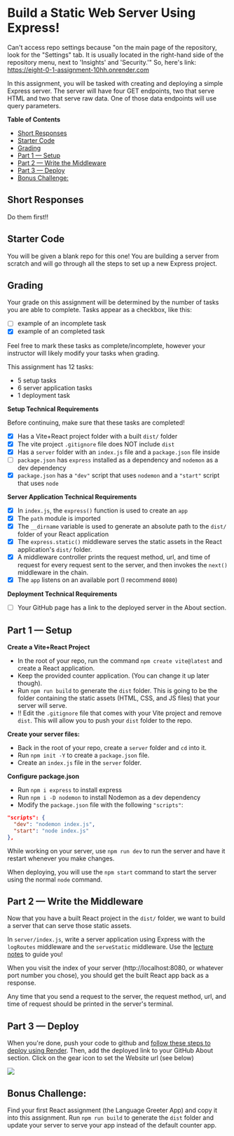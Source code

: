 # Build a Static Web Server Using Express!
Can't access repo  settings because "on the main page of the repository, look for the "Settings" tab. It is usually located in the right-hand side of the repository menu, next to 'Insights' and 'Security.'" So, here's link: https://eight-0-1-assignment-10hh.onrender.com

In this assignment, you will be tasked with creating and deploying a simple Express server. The server will have four GET endpoints, two that serve HTML and two that serve raw data. One of those data endpoints will use query parameters.

**Table of Contents**
- [Short Responses](#short-responses)
- [Starter Code](#starter-code)
- [Grading](#grading)
- [Part 1 — Setup](#part-1--setup)
- [Part 2 — Write the Middleware](#part-2--write-the-middleware)
- [Part 3 — Deploy](#part-3--deploy)
- [Bonus Challenge:](#bonus-challenge)

## Short Responses

Do them first!!

## Starter Code

You will be given a blank repo for this one! You are building a server from scratch and will go through all the steps to set up a new Express project.

## Grading

Your grade on this assignment will be determined by the number of tasks you are able to complete. Tasks appear as a checkbox, like this:

- [ ] example of an incomplete task
- [x] example of an completed task

Feel free to mark these tasks as complete/incomplete, however your instructor will likely modify your tasks when grading.

This assignment has 12 tasks:
- 5 setup tasks
- 6 server application tasks
- 1 deployment task

**Setup Technical Requirements**

Before continuing, make sure that these tasks are completed!

- [x] Has a Vite+React project folder with a built `dist/` folder
- [x] The vite project `.gitignore` file does NOT include `dist`
- [x] Has a `server` folder with an `index.js` file and a `package.json` file inside
- [ ] `package.json` has `express` installed as a dependency and `nodemon` as a dev dependency
- [x] `package.json` has a `"dev"` script that uses `nodemon` and a `"start"` script that uses `node`

**Server Application Technical Requirements**

- [x] In `index.js`, the `express()` function is used to create an `app`
- [x] The `path` module is imported
- [x] The `__dirname` variable is used to generate an absolute path to the `dist/` folder of your React application
- [x] The `express.static()` middleware serves the static assets in the React application's `dist/` folder.
- [x] A middleware controller prints the request method, url, and time of request for every request sent to the server, and then invokes the `next()` middleware in the chain.
- [x] The `app` listens on an available port (I recommend `8080`)

**Deployment Technical Requirements**

- [ ] Your GitHub page has a link to the deployed server in the About section. 

## Part 1 — Setup

**Create a Vite+React Project**
* In the root of your repo, run the command `npm create vite@latest` and create a React application. 
* Keep the provided counter application. (You can change it up later though).
* Run `npm run build` to generate the `dist` folder. This is going to be the folder containing the static assets (HTML, CSS, and JS files) that your server will serve.
* ‼️ Edit the `.gitignore` file that comes with your Vite project and remove `dist`. This will allow you to push your `dist` folder to the repo.

**Create your server files:**
* Back in the root of your repo, create a `server` folder and `cd` into it.
* Run `npm init -Y` to create a `package.json` file.
* Create an `index.js` file in the `server` folder.

**Configure package.json**
* Run `npm i express` to install express
* Run `npm i -D nodemon` to install Nodemon as a dev dependency
* Modify the `package.json` file with the following `"scripts"`:

```json
"scripts": {
  "dev": "nodemon index.js",
  "start": "node index.js"
},
```

While working on your server, use `npm run dev` to run the server and have it restart whenever you make changes.

When deploying, you will use the `npm start` command to start the server using the normal `node` command.

## Part 2 — Write the Middleware

Now that you have a built React project in the `dist/` folder, we want to build a server that can serve those static assets.

In `server/index.js`, write a server application using Express with the `logRoutes` middleware and the `serveStatic` middleware. Use the [lecture notes](https://github.com/The-Marcy-Lab-School/8-0-1-express-middleware) to guide you!

When you visit the index of your server (http://localhost:8080, or whatever port number you chose), you should get the built React app back as a response. 

Any time that you send a request to the server, the request method, url, and time of request should be printed in the server's terminal.

## Part 3 — Deploy

When you're done, push your code to github and [follow these steps to deploy using Render](https://github.com/The-Marcy-Lab-School/render-deployment-instructions). Then, add the deployed link to your GitHub About section. Click on the gear icon to set the Website url (see below)

![](./images/deployed-github.png)

## Bonus Challenge: 

Find your first React assignment (the Language Greeter App) and copy it into this assignment. Run `npm run build` to generate the `dist` folder and update your server to serve your app instead of the default counter app.
